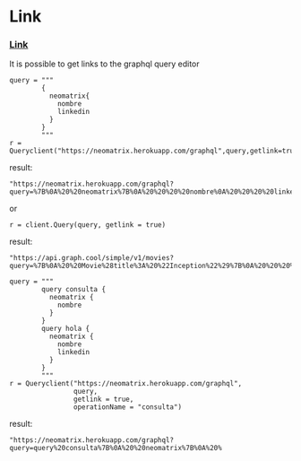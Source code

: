 # Link





### [Link](https://neomatrixcode.github.io/Diana.jl/stable/client/#Link-1)

It is possible to get links to the graphql query editor

```text
query = """
        {
          neomatrix{
            nombre
            linkedin
          }
        }
        """
r = Queryclient("https://neomatrix.herokuapp.com/graphql",query,getlink=true)
```

result:

```text
"https://neomatrix.herokuapp.com/graphql?query=%7B%0A%20%20neomatrix%7B%0A%20%20%20%20nombre%0A%20%20%20%20linkedin%0A%20%20%7D%0A%7D%0A"
```

or

```text
r = client.Query(query, getlink = true)
```

result:

```text
"https://api.graph.cool/simple/v1/movies?query=%7B%0A%20%20Movie%28title%3A%20%22Inception%22%29%7B%0A%20%20%20%20actors%7B%0A%20%20%20%20%20%20name%0A%20%20%20%20%7D%0A%20%20%7D%0A%7D%0A"
```

```text
query = """
        query consulta {
          neomatrix {
            nombre
          }
        }
        query hola {
          neomatrix {
            nombre
            linkedin
          }
        }
        """
r = Queryclient("https://neomatrix.herokuapp.com/graphql",
                query,
                getlink = true,
                operationName = "consulta")
```

result:

```text
"https://neomatrix.herokuapp.com/graphql?query=query%20consulta%7B%0A%20%20neomatrix%7B%0A%20%
```

